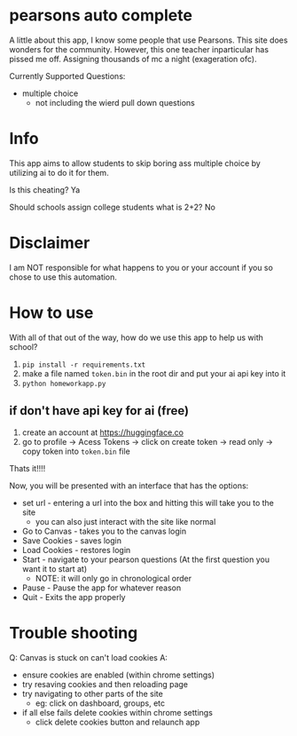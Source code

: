 # pearsons auto complete
A little about this app, I know some people that use Pearsons. This site does wonders for the community. However, this one teacher inparticular has pissed me off. Assigning thousands of mc a night (exageration ofc). 

Currently Supported Questions:
- multiple choice 
    - not including the wierd pull down questions

# Info
This app aims to allow students to skip boring ass multiple choice by utilizing ai to do it for them. 

Is this cheating? Ya

Should schools assign college students what is 2+2? No

# Disclaimer
I am NOT responsible for what happens to you or your account if you so chose to use this automation.

# How to use
With all of that out of the way, how do we use this app to help us with school?

1. `pip install -r requirements.txt`
2. make a file named `token.bin` in the root dir and put your ai api key into it
3. `python homeworkapp.py`

## if don't have api key for ai (free)
1. create an account at https://huggingface.co
2. go to profile -> Acess Tokens -> click on create token -> read only -> copy token into `token.bin` file

Thats it!!!!

Now, you will be presented with an interface that has the options:
- set url - entering a url into the box and hitting this will take you to the site
    - you can also just interact with the site like normal
- Go to Canvas - takes you to the canvas login
- Save Cookies - saves login
- Load Cookies - restores login
- Start - navigate to your pearson questions (At the first question you want it to start at)
    - NOTE: it will only go in chronological order
- Pause - Pause the app for whatever reason
- Quit - Exits the app properly

# Trouble shooting
Q: Canvas is stuck on can't load cookies
A:
- ensure cookies are enabled (within chrome settings)
- try resaving cookies and then reloading page
- try navigating to other parts of the site
    -  eg: click on dashboard, groups, etc
- if all else fails delete cookies within chrome settings 
  - click delete cookies button and relaunch app